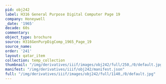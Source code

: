 ```yaml
---
pid: obj242
label: H316 General Purpose Digital Computer Page 19
company: Honeywell
_date: '1965'
decade: 60s
commentary:
object_type: brochure
source: H316GenPurpDigComp_1965_Page_19
source_name:
order: '241'
layout: qatar_item
collection: temp_collection
thumbnail: "/img/derivatives/iiif/images/obj242/full/250,/0/default.jpg"
manifest: "/img/derivatives/iiif/obj242/manifest.json"
full: "/img/derivatives/iiif/images/obj242/full/1140,/0/default.jpg"
---
```

